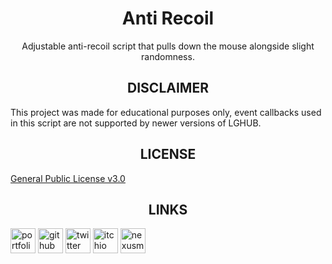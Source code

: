 <div align=center style="text-align: center;">
<h1>Anti Recoil</h1>
Adjustable anti-recoil script that pulls down the mouse alongside slight randomness.
</div>

###

<div align=center style="text-align: center;"><h2>DISCLAIMER</h2></div>

This project was made for educational purposes only, event callbacks used in this script are not supported by newer versions of LGHUB.

###

<div align=center style="text-align: center;"><h2>LICENSE</h2></div>

[General Public License v3.0](https://choosealicense.com/licenses/gpl-3.0/)

###

<div align=center style="text-align: center;"><h2>LINKS</h2></div>

<a href="https://noxtgm.me" target="_blank" rel="noreferrer"><img src="https://i.imgur.com/NSwlxNu.png" alt="portfolio" width="40" height="40"/></a> <a href="https://github.com/noxtgm" target="_blank" rel="noreferrer"><img src="https://i.imgur.com/LwT8Wxa.png" alt="github" width="40" height="40"/></a> <a href="https://twitter.com/noxtgm" target="_blank" rel="noreferrer"><img src="https://i.imgur.com/P3s7bOl.png" alt="twitter" width="40" height="40"/></a> <a href="https://noxtgm.itch.io/" target="_blank" rel="noreferrer"><img src="https://i.imgur.com/d9pIWxO.png" alt="itchio" width="40" height="40"/></a> <a href="https://next.nexusmods.com/profile/noxtgm" target="_blank" rel="noreferrer"><img src="https://i.imgur.com/la4rbPq.png" alt="nexusmods" width="40" height="40"/></a>
